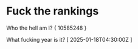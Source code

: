 # Fuck the rankings

Who the hell am I?
{ 10585248 }

What fucking year is it?
[ 2025-01-18T04:30:00Z ]
